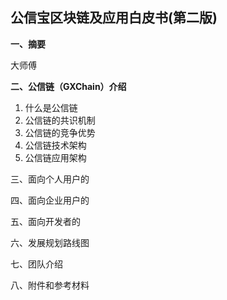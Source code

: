 ## **公信宝区块链及应用白皮书\(第二版\)**

**一、摘要**

大师傅

**二、公信链（GXChain）介绍**

1. 什么是公信链
2. 公信链的共识机制
3. 公信链的竞争优势
4. 公信链技术架构
5. 公信链应用架构

三、面向个人用户的

四、面向企业用户的

五、面向开发者的

六、发展规划路线图

七、团队介绍

八、附件和参考材料

